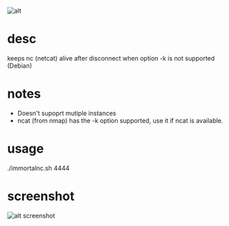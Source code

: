 ![alt](http://vignette4.wikia.nocookie.net/animaljam/images/d/d5/Nyan-cat_zps4adb5b0e.png)

# desc
keeps nc (netcat) alive after disconnect when option -k is not supported (Debian)

# notes
- Doesn't supoprt mutiple instances
- ncat (from nmap) has the -k option supported, use it if ncat is available. 

# usage
./immortalnc.sh 4444

# screenshot
![alt screenshot](https://i.snag.gy/SNJW3A.jpg)
